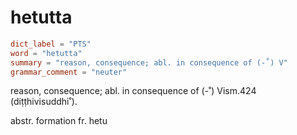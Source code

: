 # hetutta

``` toml
dict_label = "PTS"
word = "hetutta"
summary = "reason, consequence; abl. in consequence of (-˚) V"
grammar_comment = "neuter"
```

reason, consequence; abl. in consequence of (\-˚) Vism.424 (diṭṭhivisuddhi˚).

abstr. formation fr. hetu


